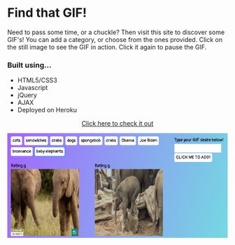# Find that GIF!
Need to pass some time, or a chuckle? Then visit this site to discover some GIF's! You can add a category, or choose from the ones provided. Click on the still image to see the GIF in action. Click it again to pause the GIF. 

### Built using...
* HTML5/CSS3
* Javascript
* jQuery
* AJAX
* Deployed on Heroku
<p align='center'>
<a href="https://frozen-beach-46586.herokuapp.com/">Click here to check it out</a>
</p>
<p align='center'>
  <img src="/READMEImage.png?raw=true" alt="ScreenShot of my site">
</p>

